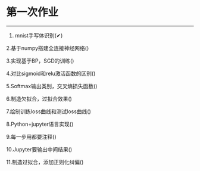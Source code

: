 # 第一次作业

-------------------

1. mnist手写体识别(✔)

2.基于numpy搭建全连接神经网络()

3.实现基于BP，SGD的训练()

4.对比sigmoid和relu激活函数的区别()

5.Softmax输出类别，交叉熵损失函数()

6.制造欠拟合，过拟合效果()

7.绘制训练loss曲线和测试loss曲线()

8.Python+jupyter语言实现()

9.每一步用都要注释()

10.Jupyter要输出中间结果()

11.制造过拟合，添加正则化纠偏()

